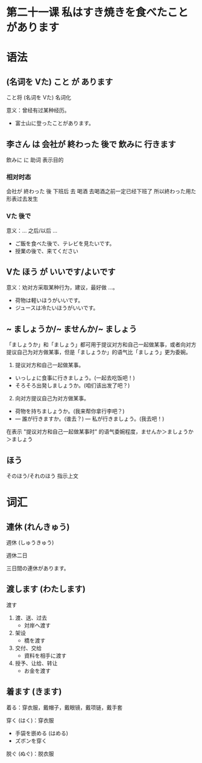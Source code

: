 # 第二十一课 私はすき焼きを食べたことがあります


# 语法

## (名词を Vた) こと が あります
こと将 (名词を Vた) 名词化

意义：曾经有过某种经历。

* 富士山に登ったことがあります。
## 李さん は 会社が 終わった 後で 飲みに 行きます
飲みに に 助词 表示目的
###  相对时态
会社が 終わった 後 下班后 去 喝酒 去喝酒之前一定已经下班了 所以終わった用た形表过去发生
### Vた 後で 
意义：… 之后/以后 …

* ご飯を食べた後で、テレビを見たいです。
* 授業の後で、来てください
## Vた ほう が いいです/よいです
意义：劝对方采取某种行为，建议，最好做 …。
* 荷物は軽いほうがいいです。
* ジュースは冷たいほうがいいです。
## ~ ましょうか/~ ませんか/~ ましょう
「ましょうか」和「ましょう」都可用于提议对方和自己一起做某事，或者向对方提议自己为对方做某事，但是「ましょうか」的语气比「ましょう」更为委婉。
1. 提议对方和自己一起做某事。
* いっしょに食事に行きましょう。(一起去吃饭吧！)
* そろそろ出発しましょうか。(咱们该出发了吧？)
2. 向对方提议自己为对方做某事。
* 荷物を持ちましょうか。(我来帮你拿行李吧？)
* — 誰が行きますか。(谁去？) — 私が行きましょう。(我去吧！)

在表示 "提议对方和自己一起做某事时" 的语气委婉程度，ませんか＞ましょうか＞ましょう
## ほう
そのほう/それのほう 指示上文
# 词汇
## 連休 (れんきゅう)
週休 (しゅうきゅう)

週休二日

三日間の連休があります。
## 渡します (わたします)
渡す

1. 渡、送、过去
    * 対岸へ渡す
2. 架设
    * 橋を渡す
3. 交付、交给
    * 資料を相手に渡す
4. 授予、让给、转让
    * お金を渡す
## 着ます (きます)
着る：穿衣服，戴帽子，戴眼镜，戴项链，戴手套

穿く (はく)：穿衣服

* 手袋を嵌める (はめる)
* ズボンを穿く

脱ぐ (ぬぐ)：脱衣服


